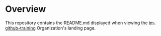 # Overview

This repository contains the README.md displayed when viewing the [im-github-training](https://github.com/im-github-training) Organization's landing page.
